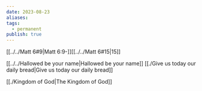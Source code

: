 ```yaml
---
date: 2023-08-23
aliases: 
tags:
  - permanent
publish: true
---
```

[[../../Matt 6#9|Matt 6:9-]][[../../Matt 6#15|15]]

[[../../Hallowed be your name|Hallowed be your name]]
[[./Give us today our daily bread|Give us today our daily bread]]

[[./Kingdom of God|The Kingdom of God]]


